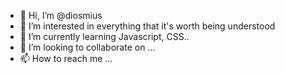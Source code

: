 - 👋 Hi, I’m @diosmius
- 👀 I’m interested in everything that it's worth being understood
- 🌱 I’m currently learning Javascript, CSS..
- 💞️ I’m looking to collaborate on ...
- 📫 How to reach me ...

<!---
diosmius/diosmius is a ✨ special ✨ repository because its `README.md` (this file) appears on your GitHub profile.
You can click the Preview link to take a look at your changes.
--->
